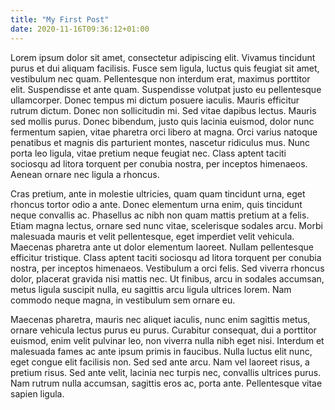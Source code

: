 ```yaml
---
title: "My First Post"
date: 2020-11-16T09:36:12+01:00
---
```


Lorem ipsum dolor sit amet, consectetur adipiscing elit. Vivamus tincidunt purus et dui aliquam facilisis. Fusce sem ligula, luctus quis feugiat sit amet, vestibulum nec quam. Pellentesque non interdum erat, maximus porttitor elit. Suspendisse et ante quam. Suspendisse volutpat justo eu pellentesque ullamcorper. Donec tempus mi dictum posuere iaculis. Mauris efficitur rutrum dictum. Donec non sollicitudin mi. Sed vitae dapibus lectus. Mauris sed mollis purus. Donec bibendum, justo quis lacinia euismod, dolor nunc fermentum sapien, vitae pharetra orci libero at magna. Orci varius natoque penatibus et magnis dis parturient montes, nascetur ridiculus mus. Nunc porta leo ligula, vitae pretium neque feugiat nec. Class aptent taciti sociosqu ad litora torquent per conubia nostra, per inceptos himenaeos. Aenean ornare nec ligula a rhoncus.

Cras pretium, ante in molestie ultricies, quam quam tincidunt urna, eget rhoncus tortor odio a ante. Donec elementum urna enim, quis tincidunt neque convallis ac. Phasellus ac nibh non quam mattis pretium at a felis. Etiam magna lectus, ornare sed nunc vitae, scelerisque sodales arcu. Morbi malesuada mauris et velit pellentesque, eget imperdiet velit vehicula. Maecenas pharetra ante ut dolor elementum laoreet. Nullam pellentesque efficitur tristique. Class aptent taciti sociosqu ad litora torquent per conubia nostra, per inceptos himenaeos. Vestibulum a orci felis. Sed viverra rhoncus dolor, placerat gravida nisi mattis nec. Ut finibus, arcu in sodales accumsan, metus ligula suscipit nulla, eu sagittis arcu ligula ultrices lorem. Nam commodo neque magna, in vestibulum sem ornare eu.

Maecenas pharetra, mauris nec aliquet iaculis, nunc enim sagittis metus, ornare vehicula lectus purus eu purus. Curabitur consequat, dui a porttitor euismod, enim velit pulvinar leo, non viverra nulla nibh eget nisi. Interdum et malesuada fames ac ante ipsum primis in faucibus. Nulla luctus elit nunc, eget congue elit facilisis non. Sed sed ante arcu. Nam vel laoreet risus, a pretium risus. Sed ante velit, lacinia nec turpis nec, convallis ultrices purus. Nam rutrum nulla accumsan, sagittis eros ac, porta ante. Pellentesque vitae sapien ligula.